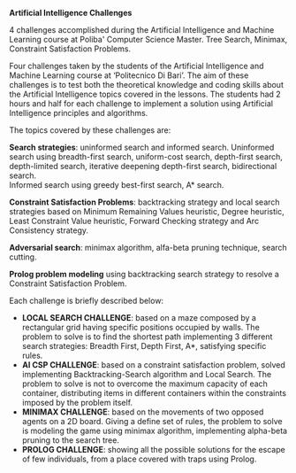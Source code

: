 **Artificial Intelligence Challenges** </br>

4 challenges accomplished during the Artificial Intelligence and Machine Learning course at Poliba' Computer Science Master. Tree Search, Minimax, Constraint Satisfaction Problems.

Four challenges taken by the students of the Artificial Intelligence and Machine Learning course at ‘Politecnico Di Bari’. The aim of these challenges is to test both the theoretical knowledge  and coding skills about the Artificial Intelligence topics covered in the lessons. The students had 2 hours and half for each challenge to implement a solution using Artificial Intelligence principles and algorithms.

The topics covered by these challenges are:

**Search strategies**: uninformed search and informed search.
Uninformed search using breadth-first search, uniform-cost search, depth-first search, depth-limited search, iterative deepening depth-first search, bidirectional search.  
Informed search using greedy best-first search, A* search.

**Constraint Satisfaction Problems**: backtracking strategy and local search strategies based on Minimum Remaining Values heuristic, Degree heuristic, Least Constraint Value heuristic, Forward Checking strategy and Arc Consistency strategy.

**Adversarial search**: minimax algorithm, alfa-beta pruning technique, search cutting.

**Prolog problem modeling** using backtracking search strategy to resolve a Constraint Satisfaction Problem.

Each challenge is briefly described below:

- **LOCAL SEARCH CHALLENGE**: based on a maze composed by a rectangular grid having specific positions occupied by walls. The problem to solve is to find the shortest path implementing 3 different search strategies: Breadth First, Depth First, A*, satisfying specific rules.
- **AI CSP CHALLENGE**: based on a constraint satisfaction problem, solved implementing Backtracking-Search algorithm and Local Search. The problem to solve is not to overcome the maximum capacity of each container, distributing items in different containers within the constraints imposed by the problem itself.
- **MINIMAX CHALLENGE**: based on the movements of two opposed agents on a 2D board. Giving a define set of rules, the problem to solve is modeling the game using minimax algorithm, implementing alpha-beta pruning to the search tree.
- **PROLOG CHALLENGE**: showing all the possible solutions for the escape of few individuals, from a place covered with traps using Prolog.

